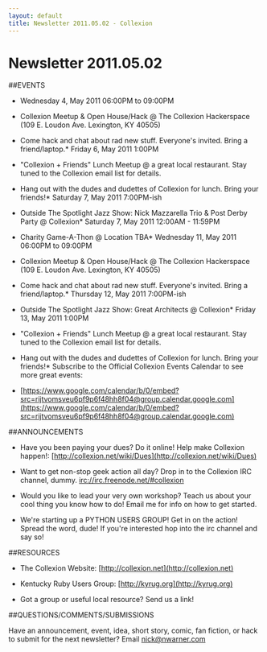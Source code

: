 ```yaml
---
layout: default
title: Newsletter 2011.05.02 - Collexion
---
```


# Newsletter 2011.05.02

##EVENTS


* Wednesday 4, May 2011 06:00PM to 09:00PM 

* Collexion Meetup & Open House/Hack @ The Collexion Hackerspace (109 E. Loudon Ave. Lexington, KY 40505)

* Come hack and chat about rad new stuff. Everyone's invited. Bring a friend/laptop.* Friday 6, May 2011 1:00PM 

* "Collexion + Friends" Lunch Meetup @ a great local restaurant. Stay tuned to the Collexion email list for details.

* Hang out with the dudes and dudettes of Collexion for lunch. Bring your friends!* Saturday 7, May 2011 7:00PM-ish

* Outside The Spotlight Jazz Show: Nick Mazzarella Trio & Post Derby Party @ Collexion* Saturday 7, May 2011 12:00AM - 11:59PM

* Charity Game-A-Thon @ Location TBA* Wednesday 11, May 2011 06:00PM to 09:00PM 

* Collexion Meetup & Open House/Hack @ The Collexion Hackerspace (109 E. Loudon Ave. Lexington, KY 40505)

* Come hack and chat about rad new stuff. Everyone's invited. Bring a friend/laptop.* Thursday 12, May 2011 7:00PM-ish

* Outside The Spotlight Jazz Show: Great Architects @ Collexion* Friday 13, May 2011 1:00PM 

* "Collexion + Friends" Lunch Meetup @ a great local restaurant. Stay tuned to the Collexion email list for details.

* Hang out with the dudes and dudettes of Collexion for lunch. Bring your friends!* Subscribe to the Official Collexion Events Calendar to see more great events:

* [https://www.google.com/calendar/b/0/embed?src=rijtvomsveu6pf9p6f48hh8f04@group.calendar.google.com](https://www.google.com/calendar/b/0/embed?src=rijtvomsveu6pf9p6f48hh8f04@group.calendar.google.com)

##ANNOUNCEMENTS


* Have you been paying your dues? Do it online! Help make Collexion happen!: 
[http://collexion.net/wiki/Dues](http://collexion.net/wiki/Dues)

* Want to get non-stop geek action all day? Drop in to the Collexion IRC channel, dummy. 
[irc://irc.freenode.net/#collexion](irc://irc.freenode.net/#collexion)

* Would you like to lead your very own workshop? Teach us about your cool thing you know how to do! Email me for info on how to get started.

* We're starting up a PYTHON USERS GROUP! Get in on the action! Spread the word, dude! If you're interested hop into the irc channel and say so!

##RESOURCES


* The Collexion Website: 
[http://collexion.net](http://collexion.net)

* Kentucky Ruby Users Group: 
[http://kyrug.org](http://kyrug.org)

* Got a group or useful local resource? Send us a link!

##QUESTIONS/COMMENTS/SUBMISSIONS


Have an announcement, event, idea, short story, comic, fan fiction, or hack to submit for the next newsletter? Email nick@nwarner.com